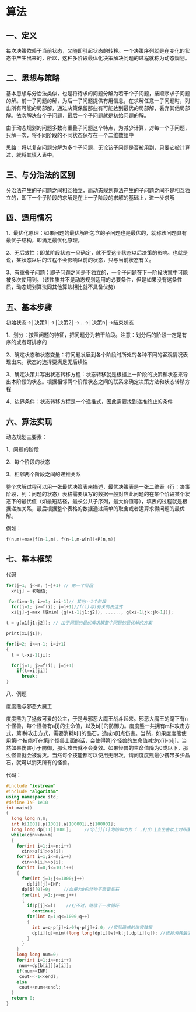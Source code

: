 # 算法

## 一、定义

每次决策依赖于当前状态，又随即引起状态的转移。一个决策序列就是在变化的状态中产生出来的，所以，这种多阶段最优化决策解决问题的过程就称为动态规划。

## 二、思想与策略

基本思想与分治法类似，也是将待求的问题分解为若干个子问题，按顺序求子问题的解。前一子问题的解，为后一子问题提供有用信息，在求解任意一子问题时，列出所有可能的局部解，通过决策保留那些有可能达到最优的局部解，丢弃其他局部解。依次解决各个子问题，最后一个子问题就是初始问题的解。

由于动态规划的问题多数有重叠子问题这个特点，为减少计算，对每一个子问题，只解一次，将不同阶段的不同状态保存在一个二维数组中

思路：将以复杂问题分解为多个子问题，无论该子问题是否被用到，只要它被计算过，就将其填入表中。

## 三、与分治法的区别

分治法产生的子问题之间相互独立，而动态规划算法产生的子问题之间不是相互独立的，即下一个子阶段的求解是在上一子阶段的求解的基础上，进一步求解

## 四、适用情况

1、最优化原理：如果问题的最优解所包含的子问题也是最优的，就称该问题具有最优子结构，即满足最优化原理。

2、无后效性：即某阶段状态一旦确定，就不受这个状态以后决策的影响。也就是说，某状态以后的过程不会影响以前的状态，只与当前状态有关。

3、有重叠子问题：即子问题之间是不独立的，一个子问题在下一阶段决策中可能被多次使用到。（该性质并不是动态规划适用的必要条件，但是如果没有这条性质，动态规划算法同其他算法相比就不具备优势）

## 五、基本步骤

初始状态→│决策1│→│决策2│→…→│决策n│→结束状态

1、划分：按照问题的特征，把问题分为若干阶段。注意：划分后的阶段一定是有序的或者可排序的

2、确定状态和状态变量：将问题发展到各个阶段时所处的各种不同的客观情况表现出来。状态的选择要满足无后续性

3、确定决策并写出状态转移方程：状态转移就是根据上一阶段的决策和状态来导出本阶段的状态。根据相邻两个阶段状态之间的联系来确定决策方法和状态转移方程

4、边界条件：状态转移方程是一个递推式，因此需要找到递推终止的条件

## 六、算法实现

动态规划三要素：

1、问题的阶段

2、每个阶段的状态

3、相邻两个阶段之间的递推关系

整个求解过程可以用一张最优决策表来描述，最优决策表是一张二维表（行：决策阶段，列：问题的状态）表格需要填写的数据一般对应此问题的在某个阶段某个状态下的最优值（如最短路径，最长公共子序列，最大价值等），填表的过程就是根据递推关系，最后根据整个表格的数据通过简单的取舍或者运算求得问题的最优解。

例如：

```c++
f(n,m)=max{f(n-1,m), f(n-1,m-w[n])+P(n,m)}
```



## 七、基本框架

代码
```C++
for(j=1; j<=m; j=j+1) // 第一个阶段
  xn[j] = 初始值;

 for(i=n-1; i>=1; i=i-1)// 其他n-1个阶段
  for(j=1; j>=f(i); j=j+1)//f(i)与i有关的表达式
  xi[j]=j=max（或min）{g(xi-1[j1:j2]), ......, g(xi-1[jk:jk+1])};

t = g(x1[j1:j2]); // 由子问题的最优解求解整个问题的最优解的方案

print(x1[j1]);

for(i=2; i<=n-1; i=i+1）
{ 
  t = t-xi-1[ji];

  for(j=1; j>=f(i); j=j+1)
    if(t=xi[ji])
      break;
}
```

八、例题

度度熊与邪恶大魔王

度度熊为了拯救可爱的公主，于是与邪恶大魔王战斗起来。邪恶大魔王的麾下有n个怪兽，每个怪兽有a[i]的生命值，以及b[i]的防御力。度度熊一共拥有m种攻击方式，第i种攻击方式，需要消耗k[i]的晶石，造成p[i]点伤害。当然，如果度度熊使用第i个技能打在第j个怪兽上面的话，会使得第j个怪兽的生命值减少p[i]-b[j]，当然如果伤害小于防御，那么攻击就不会奏效。如果怪兽的生命值降为0或以下，那么怪兽就会被消灭。当然每个技能都可以使用无限次。请问度度熊最少携带多少晶石，就可以消灭所有的怪兽。

代码：

```c++
#include "iostream"
#include "algorithm"
using namespace std;
#define INF 1e18
int main()
{
  long long n,m;
  int k[1001],p[1001],a[100001],b[100001];
  long long dp[11][1001];     //dp[j][i]为防御力为 i ,打出 j点伤害以上时所需的最少晶石。
  while(cin>>n>>m)
  {
    for(int i=1;i<=n;i++)
      cin>>a[i]>>b[i];
    for(int i=1;i<=m;i++)
      cin>>k[i]>>p[i];
    for(int i=0;i<=10;i++)
    {
      for(int j=1;j<=1000;j++)
        dp[i][j]=INF;
      dp[i][0]=0;     //血量为0的怪物不需要晶石
      for(int j=1;j<=m;j++)
      {
        if(p[j]<=i)    //打不过，继续下一次循环
          continue;
        for(int q=1;q<=1000;q++) 
        {
          int w=q-p[j]+i>0?q-p[j]+i:0; //实际造成的伤害效果
          dp[i][q]=min((long long)dp[i][w]+k[j],dp[i][q]); //选择消耗最少的技能
        }
      }
    }
    long long num=0;
    for(int i=1;i<=n;i++)
     num+=dp[b[i]][a[i]];
    if(num>=INF)
     cout<<-1<<endl;
    else
     cout<<num<<endl;
  }
  return 0;
}
```

